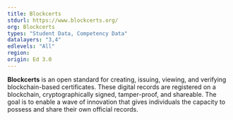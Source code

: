 ```yaml
---
title: Blockcerts
stdurl: https://www.blockcerts.org/
org: Blockcerts
types: "Student Data, Competency Data"
datalayers: "3,4"
edlevels: "All"
region:
origin: Ed 3.0
---
```

**Blockcerts** is an open standard for creating, issuing, viewing, and verifying blockchain-based certificates. These digital records are registered on a blockchain, cryptographically signed, tamper-proof, and shareable. The goal is to enable a wave of innovation that gives individuals the capacity to possess and share their own official records.
